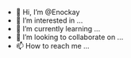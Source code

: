 - 👋 Hi, I’m @Enockay
- 👀 I’m interested in ...
- 🌱 I’m currently learning ...
- 💞️ I’m looking to collaborate on ...
- 📫 How to reach me ...

<!---
Enockay/Enockay is a ✨ special ✨ repository because its `README.md` (this file) appears on your GitHub profile.
You can click the Preview link to take a look at your changes.
--->
